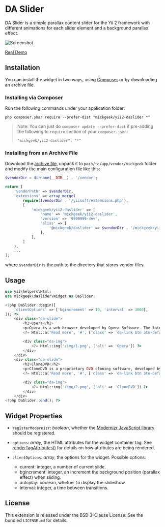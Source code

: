 DA Slider
=========

DA Slider is a simple parallax content slider for the Yii 2 framework with different animations for each slider element and a background parallax effect.

![Screenshot](https://cloud.githubusercontent.com/assets/8091481/3921610/fd69a838-23c2-11e4-8eb1-643db669bd03.gif)

[Real Demo]

Installation
------------

You can install the widget in two ways, using [Composer] or by downloading an archive file.

### Installing via Composer

Run the following commands under your application folder:

```
php composer.phar require --prefer-dist "mickgeek/yii2-daslider *"
```

> Note: You can just do `composer update --prefer-dist` if pre-adding the following to `require` section of your `composer.json`:
>
>     "mickgeek/yii2-daslider": "*"
>

### Installing from an Archive File

Download the [archive file], unpack it to `path/to/app/vendor/mickgeek` folder and modify the main configuration file like this:

```php
$vendorDir = dirname(__DIR__) . '/vendor';

return [
    'vendorPath' => $vendorDir,
    'extensions' => array_merge(
        require($vendorDir . '/yiisoft/extensions.php'),
        [
            'mickgeek/yii2-daslider' => [
                'name' => 'mickgeek/yii2-daslider',
                'version' => '9999999-dev',
                'alias' => [
                    '@mickgeek/daslider' => $vendorDir . '/mickgeek/yii2-daslider',
                ],
            ],
        ]
    ),
    ...
];
```

where `$vendorDir` is the path to the directory that stores vendor files.

Usage
-----

```php
use yii\helpers\Html;
use mickgeek\daslider\Widget as DaSlider;

<?php DaSlider::begin([
    'clientOptions' => ['bgincrement' => 10, 'interval' => 3000],
]); ?>
    <div class="da-slide">
        <h2>Opera</h2>
        <p>Opera is a web browser developed by Opera Software. The latest version currently runs on Microsoft Windows and OS X operating systems and uses the Blink layout engine.</p>
        <?= Html::a('Read more', '#', ['class' => 'da-link btn btn-default btn-lg']) ?>

        <div class="da-img">
            <?= Html::img('/img/1.png', ['alt' => 'Opera']) ?>
        </div>
    </div>
    <div class="da-slide">
        <h2>CloneDVD</h2>
        <p>CloneDVD is a proprietary DVD cloning software, developed by Elaborate Bytes, that can be used to make backup copies of any DVD movie not copy-protected.</p>
        <?= Html::a('Read more', '#', ['class' => 'da-link btn btn-default btn-lg']) ?>

        <div class="da-img">
            <?= Html::img('/img/2.png', ['alt' => 'CloneDVD']) ?>
        </div>
    </div>
<?php DaSlider::end(); ?>
```

Widget Properties
-----------------

  - `registerModernizr`: *boolean*, whether the [Modernizr JavaScript library] should be registered.

  - `options`: *array*, the HTML attributes for the widget container tag. See [renderTagAttributes()] for details on how attributes are being rendered.

  - `clientOptions`: *array*, the options for the widget. Possible options:
    - current: integer, a number of current slide.
    - bgincrement: integer, an increment the background position (parallax effect) when sliding.
    - autoplay: boolean, whether to display the slideshow.
    - interval: integer, a time between transitions.

License
-------

This extension is released under the BSD 3-Clause License. See the bundled `LICENSE.md` for details.

[Real Demo]:http://tympanus.net/Development/ParallaxContentSlider/index2.html
[Composer]:https://getcomposer.org
[archive file]:https://github.com/mickgeek/yii2-daslider/archive/master.zip
[Modernizr JavaScript library]:http://modernizr.com
[renderTagAttributes()]:http://www.yiiframework.com/doc-2.0/yii-helpers-basehtml.html#renderTagAttributes()-detail

